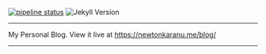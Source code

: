 [![pipeline status](https://gitlab.com/newtonkiragu/newtonkiragu.gitlab.io/badges/master/pipeline.svg)](https://gitlab.com/newtonkiragu/newtonkiragu.gitlab.io/-/commits/master)
![Jekyll Version](https://img.shields.io/gem/v/jekyll.svg)

---

My Personal Blog.  View it live at https://newtonkaranu.me/blog/

---
